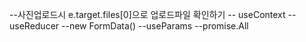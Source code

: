 --사진업로드시 e.target.files[0]으로 업로드파일 확인하기
-- useContext
--useReducer
--new FormData()
--useParams
--promise.All